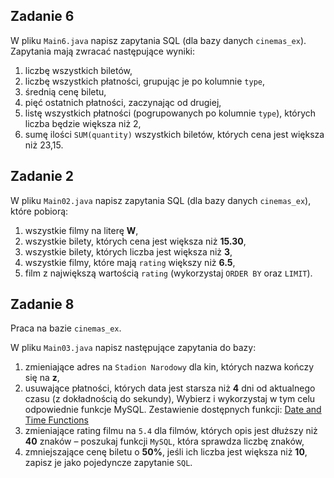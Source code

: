 ## Zadanie 6

W pliku `Main6.java` napisz zapytania SQL (dla bazy danych `cinemas_ex`). Zapytania mają zwracać następujące wyniki:  

1. liczbę wszystkich biletów,
2. liczbę wszystkich płatności, grupując je po kolumnie `type`,
3. średnią cenę biletu,
4. pięć ostatnich płatności, zaczynając od drugiej,
5. listę wszystkich płatności (pogrupowanych po kolumnie `type`), których liczba będzie większa niż 2,
6. sumę ilości `SUM(quantity)` wszystkich biletów, których cena jest większa niż 23,15.



## Zadanie 2

W pliku `Main02.java` napisz zapytania SQL (dla bazy danych ```cinemas_ex```), które pobiorą:

1. wszystkie filmy na literę **W**,  
2. wszystkie bilety, których cena jest większa niż **15.30**,  
3. wszystkie bilety, których liczba jest większa niż **3**,  
4. wszystkie filmy, które mają `rating` większy niż **6.5**,  
5. film z największą wartością `rating` (wykorzystaj `ORDER BY` oraz `LIMIT`).



## Zadanie 8

Praca na bazie `cinemas_ex`.  

W pliku `Main03.java` napisz następujące zapytania do bazy:

1. zmieniające adres na `Stadion Narodowy` dla kin, których nazwa kończy się na **z**, 
2. usuwające płatności, których data jest starsza niż **4** dni od aktualnego czasu (z dokładnością do sekundy),
Wybierz i wykorzystaj w tym celu odpowiednie funkcje MySQL. Zestawienie dostępnych funkcji: [Date and Time Functions][mysqlDate]
3. zmieniające rating filmu na `5.4` dla filmów, których opis jest dłuższy niż **40** znaków – poszukaj funkcji `MySQL`, która sprawdza liczbę znaków,
4. zmniejszające cenę biletu o **50%**, jeśli ich liczba jest większa niż **10**, zapisz je jako pojedyncze zapytanie `SQL`.

[mysqlDate]:https://dev.mysql.com/doc/refman/8.0/en/string-functions.html
